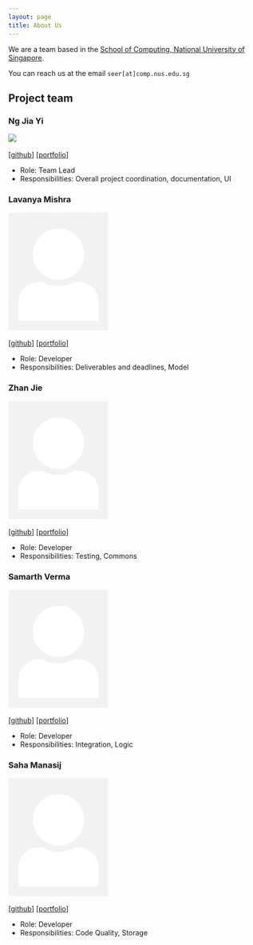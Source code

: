 ```yaml
---
layout: page
title: About Us
---
```


We are a team based in the [School of Computing, National University of Singapore](http://www.comp.nus.edu.sg).

You can reach us at the email `seer[at]comp.nus.edu.sg`

## Project team

### Ng Jia Yi

<img src="images/gremmyz.png" width="200px">

[[github](https://github.com/gremmyz)]
[[portfolio](team/gremmyz.md)]

* Role: Team Lead
* Responsibilities: Overall project coordination, documentation, UI

### Lavanya Mishra

<img src="images/johndoe.png" width="200px">

[[github](https://github.com/Lava-Iris)]
[[portfolio](team/lava-iris.md)]

* Role: Developer
* Responsibilities: Deliverables and deadlines, Model

### Zhan Jie

<img src="images/johndoe.png" width="200px">

[[github](https://github.com/salty-flower)] 
[[portfolio](team/johndoe.md)]

* Role: Developer
* Responsibilities: Testing, Commons

### Samarth Verma

<img src="images/johndoe.png" width="200px">

[[github](https://github.com/vsamarth)]
[[portfolio](team/johndoe.md)]

* Role: Developer
* Responsibilities: Integration, Logic

### Saha Manasij

<img src="images/johndoe.png" width="200px">

[[github](http://github.com/Saha9616)]
[[portfolio](team/johndoe.md)]

* Role: Developer
* Responsibilities: Code Quality, Storage
